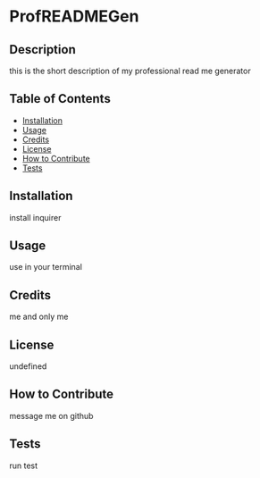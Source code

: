 # ProfREADMEGen

  ## Description
  this is the short description of my professional read me generator

  ## Table of Contents
  - [Installation](#installation)
  - [Usage](#usage)
  - [Credits](#credits)
  - [License](#license)
  - [How to Contribute](#howtocontribute)
  - [Tests](#tests)

  ## Installation
  install inquirer  
  
  ## Usage
  use in your terminal
  
  ## Credits
  me and only me

  ## License
  undefined
 
  ## How to Contribute
  message me on github

  ## Tests
  run test
